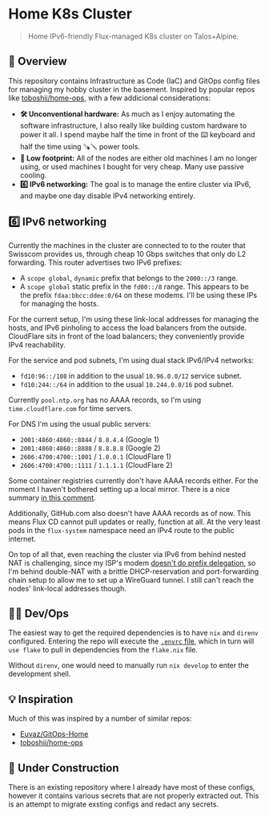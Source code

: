 # Home K8s Cluster

> Home IPv6-friendly Flux-managed K8s cluster on Talos+Alpine.

## 📖 Overview

This repository contains Infrastructure as Code (IaC) and GitOps config files
for managing my hobby cluster in the basement. Inspired by popular repos like
[toboshii/home-ops], with a few addicional considerations:


- **🛠️ Unconventional hardware:** As much as I enjoy automating the software
  infrastructure, I also really like building custom hardware to power it all.
  I spend maybe half the time in front of the ⌨️ keyboard and half the time
  using 🪚🪛 power tools.
- **🌳 Low footprint:** All of the nodes are either old machines I am no longer
  using, or used machines I bought for very cheap. Many use passive cooling.
- **6️⃣ IPv6 networking:** The goal is to manage the entire cluster via IPv6, and
  maybe one day disable IPv4 networking entirely.

## 6️⃣ IPv6 networking

Currently the machines in the cluster are connected to to the router that
Swisscom provides us, through cheap 10 Gbps switches that only do L2
forwarding. This router advertises two IPv6 prefixes:

- A `scope global`, `dynamic` prefix that belongs to the `2000::/3` range.
- A `scope global` static prefix in the `fd00::/8` range. This appears to be the prefix
  `fdaa:bbcc:ddee:0/64` on these modems. I'll be using these IPs for managing the hosts.

For the current setup, I'm using these link-local addresses for managing the
hosts, and IPv6 pinholing to access the load balancers from the outside.
CloudFlare sits in front of the load balancers; they conveniently provide IPv4
reachability.

For the service and pod subnets, I'm using dual stack IPv6/IPv4 networks:

- `fd10:96::/108` in addition to the usual `10.96.0.0/12` service subnet.
- `fd10:244::/64` in addition to the usual `10.244.0.0/16` pod subnet.

Currently `pool.ntp.org` has no AAAA records, so I'm using
`time.cloudflare.com` for time servers.

For DNS I'm using the usual public servers:

- `2001:4860:4860::8844` / `8.8.4.4` (Google 1)
- `2001:4860:4860::8888` / `8.8.8.8` (Google 2)
- `2606:4700:4700::1001` / `1.0.0.1` (CloudFlare 1)
- `2606:4700:4700::1111` / `1.1.1.1` (CloudFlare 2)

Some container registries currently don't have AAAA records either. For the
moment I haven't bothered setting up a local mirror. There is a nice summary
[in this comment](https://github.com/docker/roadmap/issues/89#issuecomment-772644009).

Additionally, GitHub.com also doesn't have AAAA records as of now. This means
Flux CD cannot pull updates or really, function at all. At the very least pods
in the `flux-system` namespace need an IPv4 route to the public internet.

On top of all that, even reaching the cluster via IPv6 from behind nested NAT
is challenging, since my ISP's modem [doesn't do prefix delegation][1], so I'm
behind double-NAT with a brittle DHCP-reservation and port-forwarding chain
setup to allow me to set up a WireGuard tunnel. I still can't reach the nodes'
link-local addresses though.

[1]: https://community.sunrise.ch/d/33972-eigener-router-hinter-connect-box-3-via-ipv6

## 🧑‍💻️ Dev/Ops

The easiest way to get the required dependencies is to have `nix` and `direnv`
configured. Entering the repo will execute the [`.envrc` file], which in turn
will `use flake` to pull in dependencies from the `flake.nix` file.

[`.envrc` file]: https://github.com/attilaolah/ops/blob/main/.envrc

Without `direnv`, one would need to manually run `nix develop` to enter the
development shell.

## 💡 Inspiration

Much of this was inspired by a number of similar repos:

- [Euvaz/GitOps-Home]
- [toboshii/home-ops]

[Euvaz/GitOps-Home]: https://github.com/Euvaz/GitOps-Home
[toboshii/home-ops]: https://github.com/toboshii/home-ops

## 🚧 Under Construction

There is an existing repository where I already have most of these configs,
however it contains various secrets that are not properly extracted out. This
is an attempt to migrate exsting configs and redact any secrets.

